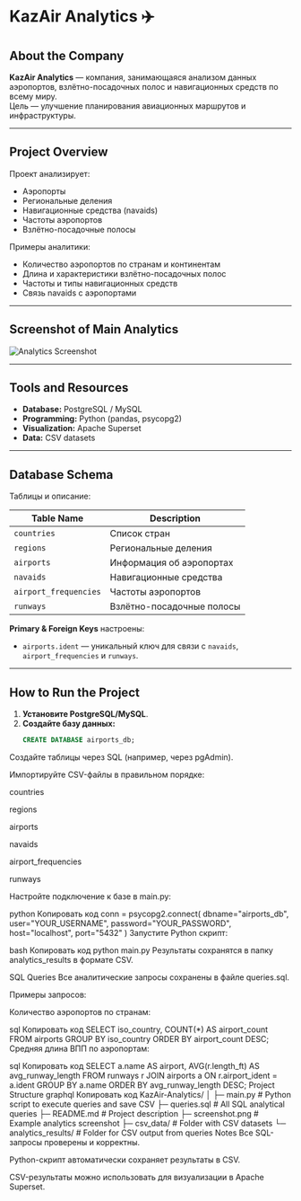 # KazAir Analytics ✈️

## About the Company
**KazAir Analytics** — компания, занимающаяся анализом данных аэропортов, взлётно-посадочных полос и навигационных средств по всему миру.  
Цель — улучшение планирования авиационных маршрутов и инфраструктуры.

---

## Project Overview
Проект анализирует:

- Аэропорты  
- Региональные деления  
- Навигационные средства (navaids)  
- Частоты аэропортов  
- Взлётно-посадочные полосы  

Примеры аналитики:

- Количество аэропортов по странам и континентам  
- Длина и характеристики взлётно-посадочных полос  
- Частоты и типы навигационных средств  
- Связь navaids с аэропортами  

---

## Screenshot of Main Analytics
![Analytics Screenshot](screenshot.png)

---

## Tools and Resources
- **Database:** PostgreSQL / MySQL  
- **Programming:** Python (pandas, psycopg2)  
- **Visualization:** Apache Superset  
- **Data:** CSV datasets  

---

## Database Schema
Таблицы и описание:

| Table Name             | Description |
|------------------------|-------------|
| `countries`            | Список стран |
| `regions`              | Региональные деления |
| `airports`             | Информация об аэропортах |
| `navaids`              | Навигационные средства |
| `airport_frequencies`  | Частоты аэропортов |
| `runways`              | Взлётно-посадочные полосы |

**Primary & Foreign Keys** настроены:  

- `airports.ident` — уникальный ключ для связи с `navaids`, `airport_frequencies` и `runways`.

---

## How to Run the Project
1. **Установите PostgreSQL/MySQL**.  
2. **Создайте базу данных:**
   ```sql
   CREATE DATABASE airports_db;
Создайте таблицы через SQL (например, через pgAdmin).

Импортируйте CSV-файлы в правильном порядке:

countries

regions

airports

navaids

airport_frequencies

runways

Настройте подключение к базе в main.py:

python
Копировать код
conn = psycopg2.connect(
    dbname="airports_db",
    user="YOUR_USERNAME",
    password="YOUR_PASSWORD",
    host="localhost",
    port="5432"
)
Запустите Python скрипт:

bash
Копировать код
python main.py
Результаты сохранятся в папку analytics_results в формате CSV.

SQL Queries
Все аналитические запросы сохранены в файле queries.sql.

Примеры запросов:

Количество аэропортов по странам:

sql
Копировать код
SELECT iso_country, COUNT(*) AS airport_count
FROM airports
GROUP BY iso_country
ORDER BY airport_count DESC;
Средняя длина ВПП по аэропортам:

sql
Копировать код
SELECT a.name AS airport, AVG(r.length_ft) AS avg_runway_length
FROM runways r
JOIN airports a ON r.airport_ident = a.ident
GROUP BY a.name
ORDER BY avg_runway_length DESC;
Project Structure
graphql
Копировать код
KazAir-Analytics/
│
├─ main.py                 # Python script to execute queries and save CSV
├─ queries.sql             # All SQL analytical queries
├─ README.md               # Project description
├─ screenshot.png          # Example analytics screenshot
├─ csv_data/               # Folder with CSV datasets
└─ analytics_results/      # Folder for CSV output from queries
Notes
Все SQL-запросы проверены и корректны.

Python-скрипт автоматически сохраняет результаты в CSV.

CSV-результаты можно использовать для визуализации в Apache Superset.
